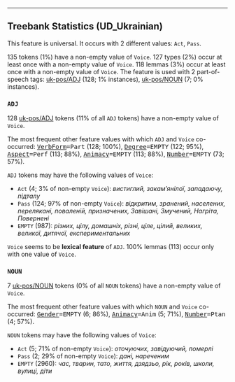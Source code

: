 

--------------------------------------------------------------------------------

## Treebank Statistics (UD_Ukrainian)

This feature is universal.
It occurs with 2 different values: `Act`, `Pass`.

135 tokens (1%) have a non-empty value of `Voice`.
127 types (2%) occur at least once with a non-empty value of `Voice`.
118 lemmas (3%) occur at least once with a non-empty value of `Voice`.
The feature is used with 2 part-of-speech tags: [uk-pos/ADJ]() (128; 1% instances), [uk-pos/NOUN]() (7; 0% instances).

### `ADJ`

128 [uk-pos/ADJ]() tokens (11% of all `ADJ` tokens) have a non-empty value of `Voice`.

The most frequent other feature values with which `ADJ` and `Voice` co-occurred: <tt><a href="VerbForm.html">VerbForm</a>=Part</tt> (128; 100%), <tt><a href="Degree.html">Degree</a>=EMPTY</tt> (122; 95%), <tt><a href="Aspect.html">Aspect</a>=Perf</tt> (113; 88%), <tt><a href="Animacy.html">Animacy</a>=EMPTY</tt> (113; 88%), <tt><a href="Number.html">Number</a>=EMPTY</tt> (73; 57%).

`ADJ` tokens may have the following values of `Voice`:

* `Act` (4; 3% of non-empty `Voice`): <em>вистиглий, закам’янілої, западаючу, підталу</em>
* `Pass` (124; 97% of non-empty `Voice`): <em>відкритим, зранений, населених, перелякані, поваленій, призначених, Завішані, Змучений, Нагріта, Повернені</em>
* `EMPTY` (987): <em>різних, цілу, домашніх, різні, ціле, цілий, великих, великої, дитячої, експериментальних</em>

`Voice` seems to be **lexical feature** of `ADJ`. 100% lemmas (113) occur only with one value of `Voice`.

### `NOUN`

7 [uk-pos/NOUN]() tokens (0% of all `NOUN` tokens) have a non-empty value of `Voice`.

The most frequent other feature values with which `NOUN` and `Voice` co-occurred: <tt><a href="Gender.html">Gender</a>=EMPTY</tt> (6; 86%), <tt><a href="Animacy.html">Animacy</a>=Anim</tt> (5; 71%), <tt><a href="Number.html">Number</a>=Ptan</tt> (4; 57%).

`NOUN` tokens may have the following values of `Voice`:

* `Act` (5; 71% of non-empty `Voice`): <em>оточуючих, завідуючий, померлі</em>
* `Pass` (2; 29% of non-empty `Voice`): <em>дані, нареченим</em>
* `EMPTY` (2960): <em>час, тварин, тато, життя, дзядзьо, рік, років, школи, вулиці, діти</em>

